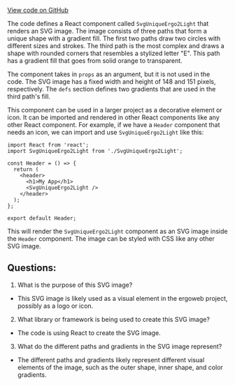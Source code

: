 [View code on GitHub](https://github.com/ergoplatform/ergoweb/components/icons/UniqueErgo2Light.js)

The code defines a React component called `SvgUniqueErgo2Light` that renders an SVG image. The image consists of three paths that form a unique shape with a gradient fill. The first two paths draw two circles with different sizes and strokes. The third path is the most complex and draws a shape with rounded corners that resembles a stylized letter "E". This path has a gradient fill that goes from solid orange to transparent. 

The component takes in `props` as an argument, but it is not used in the code. The SVG image has a fixed width and height of 148 and 151 pixels, respectively. The `defs` section defines two gradients that are used in the third path's fill. 

This component can be used in a larger project as a decorative element or icon. It can be imported and rendered in other React components like any other React component. For example, if we have a `Header` component that needs an icon, we can import and use `SvgUniqueErgo2Light` like this:

```
import React from 'react';
import SvgUniqueErgo2Light from './SvgUniqueErgo2Light';

const Header = () => {
  return (
    <header>
      <h1>My App</h1>
      <SvgUniqueErgo2Light />
    </header>
  );
};

export default Header;
```

This will render the `SvgUniqueErgo2Light` component as an SVG image inside the `Header` component. The image can be styled with CSS like any other SVG image.
## Questions: 
 1. What is the purpose of this SVG image?
- This SVG image is likely used as a visual element in the ergoweb project, possibly as a logo or icon.

2. What library or framework is being used to create this SVG image?
- The code is using React to create the SVG image.

3. What do the different paths and gradients in the SVG image represent?
- The different paths and gradients likely represent different visual elements of the image, such as the outer shape, inner shape, and color gradients.